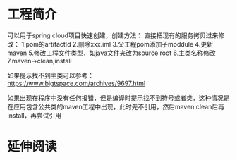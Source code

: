 # 工程简介
可以用于spring cloud项目快速创建，创建方法：
直接把现有的服务拷贝过来修改：
1.pom的artifactId
2.删除xxx.iml
3.父工程pom添加子moddule
4.更新maven
5.修改工程文件类型，如java文件夹改为source root
6.主类名称修改
7.maven->clean,install

如果提示找不到主类可以参考：
https://www.bigtspace.com/archives/9697.html

如果出现在程序中没有任何报错，但是编译时提示找不到符号或者类，这种情况是在应用包含公共类的maven工程中出现，此时先不引用，然后maven clean后再install，再尝试引用


# 延伸阅读

